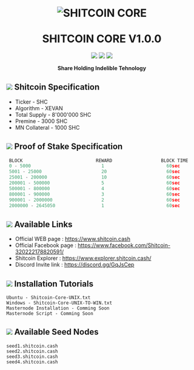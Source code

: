 <h1 align="center">
  <br>
   <img src="https://i.imgur.com/ZGpXwdy.png" alt="SHITCOIN CORE" title="SHC LOGO ( https://i.imgur.com/ZGpXwdy.png )" />
  <br>
  <br>
  SHITCOIN CORE V1.0.0
  <br>
</h1>
<p align="center">  
<a href="https://www.shitcoin.cash"><img src="https://api.codacy.com/project/badge/Grade/2cbd62dd3c284ce79f6e2c35817bec12"></a>
<a href="https://www.explorer.shitcoin.cash"><img src="https://travis-ci.org/teles/array-mixer.svg?branch=master"></a>
<a href="https://opensource.org/licenses/MIT"><img src="https://img.shields.io/badge/license-MIT-blue.svg"></a>
</p>

<p align="center">
  <strong>Share Holding Indelible Tehnology</strong>
</p>


## <a href="https://www.shitcoin.cash"><img src="https://i.imgur.com/aS9zUqf.png"></a> Shitcoin Specification 

  * Ticker - SHC
  * Algorithm - XEVAN
  * Total Supply - 8'000'000 SHC
  * Premine - 3000 SHC
  * MN Collateral - 1000 SHC


## <a href="https://www.shitcoin.cash"><img src="https://i.imgur.com/aS9zUqf.png"></a> Proof of Stake Specification 


```javascript
 BLOCK                           REWARD                  BLOCK TIME
 0 - 5000                          1                       60sec
 5001 - 25000                      20                      60sec
 25001 - 200000                    10                      60sec
 200001 - 500000                   5                       60sec
 500001 - 800000                   4                       60sec 
 800001 - 900000                   3                       60sec
 900001 - 2000000                  2                       60sec
 2000000 - 2645050                 1                       60sec
```

## <a href="https://www.shitcoin.cash"><img src="https://i.imgur.com/aS9zUqf.png"></a> Available Links


* Official WEB page : https://www.shitcoin.cash
* Official Facebook page : https://www.facebook.com/Shitcoin-320222178820591/
* Shitcoin Explorer : https://www.explorer.shitcoin.cash/
* Discord Invite link : https://discord.gg/GqJsCep




## <a href="https://www.shitcoin.cash"><img src="https://i.imgur.com/aS9zUqf.png"></a> Installation Tutorials 

```
Ubuntu - Shitcoin-Core-UNIX.txt
Windows - Shitcoin-Core-UNIX-TO-WIN.txt
Masternode Installation - Comming Soon
Masternode Script - Comming Soon
```

## <a href="https://www.shitcoin.cash"><img src="https://i.imgur.com/aS9zUqf.png"></a> Available Seed Nodes

```
seed1.shitcoin.cash
seed2.shitcoin.cash
seed3.shitcoin.cash
seed4.shitcoin.cash
```



